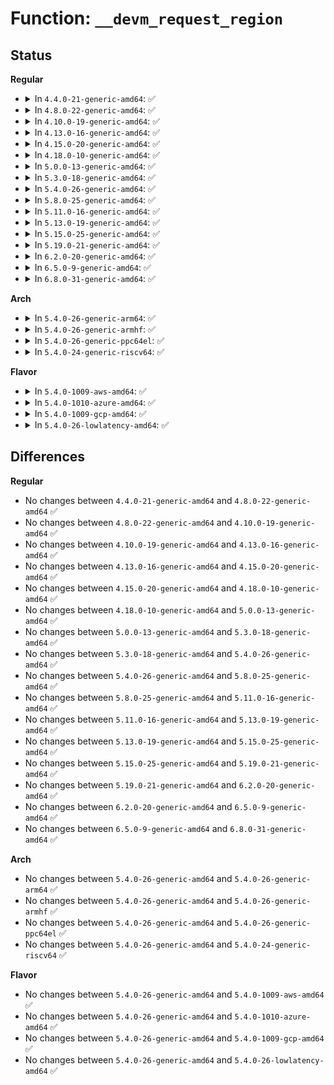 # Function: <code>__devm_request_region</code>

## Status
<b>Regular</b>
<ul>
<li>
<details>
<summary>In <code>4.4.0-21-generic-amd64</code>: ✅</summary>

```c
struct resource * __devm_request_region(struct device * dev, struct resource * parent, resource_size_t start, resource_size_t n, const char * name)
```

```json
{
  "name": "__devm_request_region",
  "collision_type": "Unique Global",
  "inline_type": "No",
  "funcs": [
    {
      "addr": 18446744071579397200,
      "name": "__devm_request_region",
      "external": true,
      "loc": "kernel/resource.c:1356",
      "file": "kernel/resource.c",
      "inline": "seen, unknown",
      "caller_inline": [],
      "caller_func": [
        "drivers/gpio/gpio-lynxpoint.c:lp_gpio_probe",
        "drivers/virtio/virtio_mmio.c:virtio_mmio_probe",
        "drivers/misc/sram.c:sram_probe"
      ]
    }
  ],
  "symbols": [
    {
      "addr": 18446744071579397200,
      "name": "__devm_request_region",
      "section": ".text",
      "bind": "STB_GLOBAL",
      "size": 171
    }
  ]
}
```
</details>
</li>
<li>
<details>
<summary>In <code>4.8.0-22-generic-amd64</code>: ✅</summary>

```c
struct resource * __devm_request_region(struct device * dev, struct resource * parent, resource_size_t start, resource_size_t n, const char * name)
```

```json
{
  "name": "__devm_request_region",
  "collision_type": "Unique Global",
  "inline_type": "No",
  "funcs": [
    {
      "addr": 18446744071579409552,
      "name": "__devm_request_region",
      "external": true,
      "loc": "kernel/resource.c:1425",
      "file": "kernel/resource.c",
      "inline": "seen, unknown",
      "caller_inline": [],
      "caller_func": [
        "drivers/gpio/gpio-lynxpoint.c:lp_gpio_probe",
        "drivers/virtio/virtio_mmio.c:virtio_mmio_probe",
        "drivers/misc/sram.c:sram_probe",
        "drivers/nvdimm/claim.c:devm_nsio_enable"
      ]
    }
  ],
  "symbols": [
    {
      "addr": 18446744071579409552,
      "name": "__devm_request_region",
      "section": ".text",
      "bind": "STB_GLOBAL",
      "size": 157
    }
  ]
}
```
</details>
</li>
<li>
<details>
<summary>In <code>4.10.0-19-generic-amd64</code>: ✅</summary>

```c
struct resource * __devm_request_region(struct device * dev, struct resource * parent, resource_size_t start, resource_size_t n, const char * name)
```

```json
{
  "name": "__devm_request_region",
  "collision_type": "Unique Global",
  "inline_type": "No",
  "funcs": [
    {
      "addr": 18446744071579429856,
      "name": "__devm_request_region",
      "external": true,
      "loc": "kernel/resource.c:1425",
      "file": "kernel/resource.c",
      "inline": "seen, unknown",
      "caller_inline": [],
      "caller_func": [
        "drivers/gpio/gpio-lynxpoint.c:lp_gpio_probe",
        "drivers/virtio/virtio_mmio.c:virtio_mmio_probe",
        "drivers/misc/sram.c:sram_probe",
        "drivers/nvdimm/claim.c:devm_nsio_enable"
      ]
    }
  ],
  "symbols": [
    {
      "addr": 18446744071579429856,
      "name": "__devm_request_region",
      "section": ".text",
      "bind": "STB_GLOBAL",
      "size": 157
    }
  ]
}
```
</details>
</li>
<li>
<details>
<summary>In <code>4.13.0-16-generic-amd64</code>: ✅</summary>

```c
struct resource * __devm_request_region(struct device * dev, struct resource * parent, resource_size_t start, resource_size_t n, const char * name)
```

```json
{
  "name": "__devm_request_region",
  "collision_type": "Unique Global",
  "inline_type": "No",
  "funcs": [
    {
      "addr": 18446744071579417504,
      "name": "__devm_request_region",
      "external": true,
      "loc": "kernel/resource.c:1425",
      "file": "kernel/resource.c",
      "inline": "seen, unknown",
      "caller_inline": [],
      "caller_func": [
        "drivers/gpio/gpio-lynxpoint.c:lp_gpio_probe",
        "drivers/virtio/virtio_mmio.c:virtio_mmio_probe",
        "drivers/misc/sram.c:sram_probe",
        "drivers/nvdimm/claim.c:devm_nsio_enable"
      ]
    }
  ],
  "symbols": [
    {
      "addr": 18446744071579417504,
      "name": "__devm_request_region",
      "section": ".text",
      "bind": "STB_GLOBAL",
      "size": 157
    }
  ]
}
```
</details>
</li>
<li>
<details>
<summary>In <code>4.15.0-20-generic-amd64</code>: ✅</summary>

```c
struct resource * __devm_request_region(struct device * dev, struct resource * parent, resource_size_t start, resource_size_t n, const char * name)
```

```json
{
  "name": "__devm_request_region",
  "collision_type": "Unique Global",
  "inline_type": "No",
  "funcs": [
    {
      "addr": 18446744071579445536,
      "name": "__devm_request_region",
      "external": true,
      "loc": "kernel/resource.c:1443",
      "file": "kernel/resource.c",
      "inline": "seen, unknown",
      "caller_inline": [],
      "caller_func": [
        "mm/hmm.c:hmm_devmem_add",
        "drivers/gpio/gpio-lynxpoint.c:lp_gpio_probe",
        "drivers/virtio/virtio_mmio.c:virtio_mmio_probe",
        "drivers/misc/sram.c:sram_probe",
        "drivers/nvdimm/claim.c:devm_nsio_enable"
      ]
    }
  ],
  "symbols": [
    {
      "addr": 18446744071579445536,
      "name": "__devm_request_region",
      "section": ".text",
      "bind": "STB_GLOBAL",
      "size": 157
    }
  ]
}
```
</details>
</li>
<li>
<details>
<summary>In <code>4.18.0-10-generic-amd64</code>: ✅</summary>

```c
struct resource * __devm_request_region(struct device * dev, struct resource * parent, resource_size_t start, resource_size_t n, const char * name)
```

```json
{
  "name": "__devm_request_region",
  "collision_type": "Unique Global",
  "inline_type": "No",
  "funcs": [
    {
      "addr": 18446744071579460320,
      "name": "__devm_request_region",
      "external": true,
      "loc": "kernel/resource.c:1413",
      "file": "kernel/resource.c",
      "inline": "seen, unknown",
      "caller_inline": [],
      "caller_func": [
        "mm/hmm.c:hmm_devmem_add",
        "drivers/gpio/gpio-lynxpoint.c:lp_gpio_probe",
        "drivers/virtio/virtio_mmio.c:virtio_mmio_probe",
        "drivers/misc/sram.c:sram_probe",
        "drivers/nvdimm/claim.c:devm_nsio_enable"
      ]
    }
  ],
  "symbols": [
    {
      "addr": 18446744071579460320,
      "name": "__devm_request_region",
      "section": ".text",
      "bind": "STB_GLOBAL",
      "size": 157
    }
  ]
}
```
</details>
</li>
<li>
<details>
<summary>In <code>5.0.0-13-generic-amd64</code>: ✅</summary>

```c
struct resource * __devm_request_region(struct device * dev, struct resource * parent, resource_size_t start, resource_size_t n, const char * name)
```

```json
{
  "name": "__devm_request_region",
  "collision_type": "Unique Global",
  "inline_type": "No",
  "funcs": [
    {
      "addr": 18446744071579493968,
      "name": "__devm_request_region",
      "external": true,
      "loc": "kernel/resource.c:1423",
      "file": "kernel/resource.c",
      "inline": "seen, unknown",
      "caller_inline": [],
      "caller_func": [
        "mm/hmm.c:hmm_devmem_add",
        "drivers/gpio/gpio-lynxpoint.c:lp_gpio_probe",
        "drivers/virtio/virtio_mmio.c:virtio_mmio_probe",
        "drivers/misc/sram.c:sram_probe",
        "drivers/nvdimm/claim.c:devm_nsio_enable"
      ]
    }
  ],
  "symbols": [
    {
      "addr": 18446744071579493968,
      "name": "__devm_request_region",
      "section": ".text",
      "bind": "STB_GLOBAL",
      "size": 157
    }
  ]
}
```
</details>
</li>
<li>
<details>
<summary>In <code>5.3.0-18-generic-amd64</code>: ✅</summary>

```c
struct resource * __devm_request_region(struct device * dev, struct resource * parent, resource_size_t start, resource_size_t n, const char * name)
```

```json
{
  "name": "__devm_request_region",
  "collision_type": "Unique Global",
  "inline_type": "No",
  "funcs": [
    {
      "addr": 18446744071579511808,
      "name": "__devm_request_region",
      "external": true,
      "loc": "kernel/resource.c:1446",
      "file": "kernel/resource.c",
      "inline": "seen, unknown",
      "caller_inline": [],
      "caller_func": [
        "kernel/resource.c:devm_request_free_mem_region",
        "lib/devres.c:devm_ioremap_resource",
        "drivers/gpio/gpio-lynxpoint.c:lp_gpio_probe",
        "drivers/pci/pci.c:devm_pci_remap_cfg_resource",
        "drivers/virtio/virtio_mmio.c:virtio_mmio_probe",
        "drivers/misc/sram.c:sram_probe",
        "drivers/nvdimm/claim.c:devm_nsio_enable",
        "drivers/usb/core/hcd-pci.c:usb_hcd_pci_probe",
        "drivers/usb/core/hcd-pci.c:usb_hcd_pci_probe"
      ]
    }
  ],
  "symbols": [
    {
      "addr": 18446744071579511808,
      "name": "__devm_request_region",
      "section": ".text",
      "bind": "STB_GLOBAL",
      "size": 160
    }
  ]
}
```
</details>
</li>
<li>
<details>
<summary>In <code>5.4.0-26-generic-amd64</code>: ✅</summary>

```c
struct resource * __devm_request_region(struct device * dev, struct resource * parent, resource_size_t start, resource_size_t n, const char * name)
```

```json
{
  "name": "__devm_request_region",
  "collision_type": "Unique Global",
  "inline_type": "No",
  "funcs": [
    {
      "addr": 18446744071579537872,
      "name": "__devm_request_region",
      "external": true,
      "loc": "kernel/resource.c:1446",
      "file": "kernel/resource.c",
      "inline": "seen, unknown",
      "caller_inline": [],
      "caller_func": [
        "lib/devres.c:devm_ioremap_resource",
        "drivers/gpio/gpio-lynxpoint.c:lp_gpio_probe",
        "drivers/pci/pci.c:devm_pci_remap_cfg_resource",
        "drivers/virtio/virtio_mmio.c:virtio_mmio_probe",
        "drivers/misc/sram.c:sram_probe",
        "drivers/nvdimm/claim.c:devm_nsio_enable",
        "drivers/usb/core/hcd-pci.c:usb_hcd_pci_probe",
        "drivers/usb/core/hcd-pci.c:usb_hcd_pci_probe"
      ]
    }
  ],
  "symbols": [
    {
      "addr": 18446744071579537872,
      "name": "__devm_request_region",
      "section": ".text",
      "bind": "STB_GLOBAL",
      "size": 160
    }
  ]
}
```
</details>
</li>
<li>
<details>
<summary>In <code>5.8.0-25-generic-amd64</code>: ✅</summary>

```c
struct resource * __devm_request_region(struct device * dev, struct resource * parent, resource_size_t start, resource_size_t n, const char * name)
```

```json
{
  "name": "__devm_request_region",
  "collision_type": "Unique Global",
  "inline_type": "No",
  "funcs": [
    {
      "addr": 18446744071579567808,
      "name": "__devm_request_region",
      "external": true,
      "loc": "kernel/resource.c:1451",
      "file": "kernel/resource.c",
      "inline": "seen, unknown",
      "caller_inline": [],
      "caller_func": [
        "kernel/resource.c:__request_free_mem_region",
        "lib/devres.c:__devm_ioremap_resource",
        "drivers/pci/pci.c:devm_pci_remap_cfg_resource",
        "drivers/nvdimm/claim.c:devm_nsio_enable",
        "drivers/usb/core/hcd-pci.c:usb_hcd_pci_probe",
        "drivers/usb/core/hcd-pci.c:usb_hcd_pci_probe"
      ]
    }
  ],
  "symbols": [
    {
      "addr": 18446744071579567808,
      "name": "__devm_request_region",
      "section": ".text",
      "bind": "STB_GLOBAL",
      "size": 160
    }
  ]
}
```
</details>
</li>
<li>
<details>
<summary>In <code>5.11.0-16-generic-amd64</code>: ✅</summary>

```c
struct resource * __devm_request_region(struct device * dev, struct resource * parent, resource_size_t start, resource_size_t n, const char * name)
```

```json
{
  "name": "__devm_request_region",
  "collision_type": "Unique Global",
  "inline_type": "No",
  "funcs": [
    {
      "addr": 18446744071579549152,
      "name": "__devm_request_region",
      "external": true,
      "loc": "kernel/resource.c:1524",
      "file": "kernel/resource.c",
      "inline": "seen, unknown",
      "caller_inline": [],
      "caller_func": [
        "kernel/resource.c:__request_free_mem_region",
        "lib/devres.c:__devm_ioremap_resource",
        "drivers/pci/pci.c:devm_pci_remap_cfg_resource",
        "drivers/nvdimm/claim.c:devm_nsio_enable",
        "drivers/usb/core/hcd-pci.c:usb_hcd_pci_probe",
        "drivers/usb/core/hcd-pci.c:usb_hcd_pci_probe"
      ]
    }
  ],
  "symbols": [
    {
      "addr": 18446744071579549152,
      "name": "__devm_request_region",
      "section": ".text",
      "bind": "STB_GLOBAL",
      "size": 160
    }
  ]
}
```
</details>
</li>
<li>
<details>
<summary>In <code>5.13.0-19-generic-amd64</code>: ✅</summary>

```c
struct resource * __devm_request_region(struct device * dev, struct resource * parent, resource_size_t start, resource_size_t n, const char * name)
```

```json
{
  "name": "__devm_request_region",
  "collision_type": "Unique Global",
  "inline_type": "No",
  "funcs": [
    {
      "addr": 18446744071579554720,
      "name": "__devm_request_region",
      "external": true,
      "loc": "kernel/resource.c:1577",
      "file": "kernel/resource.c",
      "inline": "seen, unknown",
      "caller_inline": [],
      "caller_func": [
        "lib/devres.c:__devm_ioremap_resource",
        "drivers/pci/pci.c:devm_pci_remap_cfg_resource",
        "drivers/nvdimm/claim.c:devm_nsio_enable",
        "drivers/usb/core/hcd-pci.c:usb_hcd_pci_probe",
        "drivers/usb/core/hcd-pci.c:usb_hcd_pci_probe"
      ]
    }
  ],
  "symbols": [
    {
      "addr": 18446744071579554720,
      "name": "__devm_request_region",
      "section": ".text",
      "bind": "STB_GLOBAL",
      "size": 157
    }
  ]
}
```
</details>
</li>
<li>
<details>
<summary>In <code>5.15.0-25-generic-amd64</code>: ✅</summary>

```c
struct resource * __devm_request_region(struct device * dev, struct resource * parent, resource_size_t start, resource_size_t n, const char * name)
```

```json
{
  "name": "__devm_request_region",
  "collision_type": "Unique Global",
  "inline_type": "No",
  "funcs": [
    {
      "addr": 18446744071579627280,
      "name": "__devm_request_region",
      "external": true,
      "loc": "kernel/resource.c:1577",
      "file": "kernel/resource.c",
      "inline": "seen, unknown",
      "caller_inline": [],
      "caller_func": [
        "lib/devres.c:__devm_ioremap_resource",
        "drivers/pci/pci.c:devm_pci_remap_cfg_resource",
        "drivers/nvdimm/claim.c:devm_nsio_enable",
        "drivers/usb/core/hcd-pci.c:usb_hcd_pci_probe",
        "drivers/usb/core/hcd-pci.c:usb_hcd_pci_probe"
      ]
    }
  ],
  "symbols": [
    {
      "addr": 18446744071579627280,
      "name": "__devm_request_region",
      "section": ".text",
      "bind": "STB_GLOBAL",
      "size": 164
    }
  ]
}
```
</details>
</li>
<li>
<details>
<summary>In <code>5.19.0-21-generic-amd64</code>: ✅</summary>

```c
struct resource * __devm_request_region(struct device * dev, struct resource * parent, resource_size_t start, resource_size_t n, const char * name)
```

```json
{
  "name": "__devm_request_region",
  "collision_type": "Unique Global",
  "inline_type": "No",
  "funcs": [
    {
      "addr": 18446744071579721344,
      "name": "__devm_request_region",
      "external": true,
      "loc": "kernel/resource.c:1564",
      "file": "kernel/resource.c",
      "inline": "seen, unknown",
      "caller_inline": [],
      "caller_func": [
        "lib/devres.c:__devm_ioremap_resource",
        "drivers/pci/pci.c:devm_pci_remap_cfg_resource",
        "drivers/nvdimm/claim.c:devm_nsio_enable",
        "drivers/usb/core/hcd-pci.c:usb_hcd_pci_probe",
        "drivers/usb/core/hcd-pci.c:usb_hcd_pci_probe"
      ]
    }
  ],
  "symbols": [
    {
      "addr": 18446744071579721344,
      "name": "__devm_request_region",
      "section": ".text",
      "bind": "STB_GLOBAL",
      "size": 177
    }
  ]
}
```
</details>
</li>
<li>
<details>
<summary>In <code>6.2.0-20-generic-amd64</code>: ✅</summary>

```c
struct resource * __devm_request_region(struct device * dev, struct resource * parent, resource_size_t start, resource_size_t n, const char * name)
```

```json
{
  "name": "__devm_request_region",
  "collision_type": "Unique Global",
  "inline_type": "No",
  "funcs": [
    {
      "addr": 18446744071579849136,
      "name": "__devm_request_region",
      "external": true,
      "loc": "kernel/resource.c:1556",
      "file": "kernel/resource.c",
      "inline": "seen, unknown",
      "caller_inline": [],
      "caller_func": [
        "lib/devres.c:__devm_ioremap_resource",
        "drivers/nvdimm/claim.c:devm_nsio_enable",
        "drivers/usb/core/hcd-pci.c:usb_hcd_pci_probe",
        "drivers/usb/core/hcd-pci.c:usb_hcd_pci_probe"
      ]
    }
  ],
  "symbols": [
    {
      "addr": 18446744071579849136,
      "name": "__devm_request_region",
      "section": ".text",
      "bind": "STB_GLOBAL",
      "size": 177
    }
  ]
}
```
</details>
</li>
<li>
<details>
<summary>In <code>6.5.0-9-generic-amd64</code>: ✅</summary>

```c
struct resource * __devm_request_region(struct device * dev, struct resource * parent, resource_size_t start, resource_size_t n, const char * name)
```

```json
{
  "name": "__devm_request_region",
  "collision_type": "Unique Global",
  "inline_type": "No",
  "funcs": [
    {
      "addr": 18446744071579899376,
      "name": "__devm_request_region",
      "external": true,
      "loc": "kernel/resource.c:1556",
      "file": "kernel/resource.c",
      "inline": "seen, unknown",
      "caller_inline": [],
      "caller_func": [
        "lib/devres.c:__devm_ioremap_resource",
        "drivers/nvdimm/claim.c:devm_nsio_enable",
        "drivers/usb/core/hcd-pci.c:usb_hcd_pci_probe",
        "drivers/usb/core/hcd-pci.c:usb_hcd_pci_probe"
      ]
    }
  ],
  "symbols": [
    {
      "addr": 18446744071579899376,
      "name": "__devm_request_region",
      "section": ".text",
      "bind": "STB_GLOBAL",
      "size": 177
    }
  ]
}
```
</details>
</li>
<li>
<details>
<summary>In <code>6.8.0-31-generic-amd64</code>: ✅</summary>

```c
struct resource * __devm_request_region(struct device * dev, struct resource * parent, resource_size_t start, resource_size_t n, const char * name)
```

```json
{
  "name": "__devm_request_region",
  "collision_type": "Unique Global",
  "inline_type": "No",
  "funcs": [
    {
      "addr": 18446744071579938112,
      "name": "__devm_request_region",
      "external": true,
      "loc": "kernel/resource.c:1611",
      "file": "kernel/resource.c",
      "inline": "seen, unknown",
      "caller_inline": [],
      "caller_func": [
        "lib/devres.c:__devm_ioremap_resource",
        "drivers/nvdimm/claim.c:devm_nsio_enable",
        "drivers/usb/core/hcd-pci.c:usb_hcd_pci_probe",
        "drivers/usb/core/hcd-pci.c:usb_hcd_pci_probe"
      ]
    }
  ],
  "symbols": [
    {
      "addr": 18446744071579938112,
      "name": "__devm_request_region",
      "section": ".text",
      "bind": "STB_GLOBAL",
      "size": 177
    }
  ]
}
```
</details>
</li>
</ul>
<b>Arch</b>
<ul>
<li>
<details>
<summary>In <code>5.4.0-26-generic-arm64</code>: ✅</summary>

```c
struct resource * __devm_request_region(struct device * dev, struct resource * parent, resource_size_t start, resource_size_t n, const char * name)
```

```json
{
  "name": "__devm_request_region",
  "collision_type": "Unique Global",
  "inline_type": "No",
  "funcs": [
    {
      "addr": 18446603336490684208,
      "name": "__devm_request_region",
      "external": true,
      "loc": "kernel/resource.c:1446",
      "file": "kernel/resource.c",
      "inline": "seen, unknown",
      "caller_inline": [],
      "caller_func": [
        "lib/devres.c:devm_ioremap_resource",
        "drivers/bus/fsl-mc/mc-io.c:fsl_create_mc_io",
        "drivers/pinctrl/pinctrl-single.c:pcs_probe",
        "drivers/pci/pci.c:devm_pci_remap_cfg_resource",
        "drivers/virtio/virtio_mmio.c:virtio_mmio_probe",
        "drivers/tty/serial/owl-uart.c:owl_uart_request_port",
        "drivers/misc/sram.c:sram_probe",
        "drivers/nvdimm/claim.c:devm_nsio_enable",
        "drivers/net/ethernet/freescale/fman/fman.c:read_dts_node",
        "drivers/net/ethernet/freescale/fman/fman_port.c:fman_port_probe",
        "drivers/net/ethernet/freescale/fman/mac.c:mac_probe",
        "drivers/usb/core/hcd-pci.c:usb_hcd_pci_probe",
        "drivers/usb/core/hcd-pci.c:usb_hcd_pci_probe",
        "drivers/edac/altera_edac.c:altr_edac_device_probe"
      ]
    }
  ],
  "symbols": [
    {
      "addr": 18446603336490684208,
      "name": "__devm_request_region",
      "section": ".text",
      "bind": "STB_GLOBAL",
      "size": 196
    }
  ]
}
```
</details>
</li>
<li>
<details>
<summary>In <code>5.4.0-26-generic-armhf</code>: ✅</summary>

```c
struct resource * __devm_request_region(struct device * dev, struct resource * parent, resource_size_t start, resource_size_t n, const char * name)
```

```json
{
  "name": "__devm_request_region",
  "collision_type": "Unique Global",
  "inline_type": "No",
  "funcs": [
    {
      "addr": 3224752756,
      "name": "__devm_request_region",
      "external": true,
      "loc": "kernel/resource.c:1446",
      "file": "kernel/resource.c",
      "inline": "seen, unknown",
      "caller_inline": [],
      "caller_func": [
        "lib/devres.c:devm_ioremap_resource",
        "drivers/pinctrl/pinctrl-single.c:pcs_probe",
        "drivers/pci/pci.c:devm_pci_remap_cfg_resource",
        "drivers/virtio/virtio_mmio.c:virtio_mmio_probe",
        "drivers/tty/serial/owl-uart.c:owl_uart_request_port",
        "drivers/tty/serial/rda-uart.c:rda_uart_request_port",
        "drivers/misc/sram.c:sram_probe",
        "drivers/usb/core/hcd-pci.c:usb_hcd_pci_probe",
        "drivers/usb/core/hcd-pci.c:usb_hcd_pci_probe"
      ]
    }
  ],
  "symbols": [
    {
      "addr": 3224752756,
      "name": "__devm_request_region",
      "section": ".text",
      "bind": "STB_GLOBAL",
      "size": 172
    }
  ]
}
```
</details>
</li>
<li>
<details>
<summary>In <code>5.4.0-26-generic-ppc64el</code>: ✅</summary>

```c
struct resource * __devm_request_region(struct device * dev, struct resource * parent, resource_size_t start, resource_size_t n, const char * name)
```

```json
{
  "name": "__devm_request_region",
  "collision_type": "Unique Global",
  "inline_type": "No",
  "funcs": [
    {
      "addr": 13835058055283508368,
      "name": "__devm_request_region",
      "external": true,
      "loc": "kernel/resource.c:1446",
      "file": "kernel/resource.c",
      "inline": "seen, unknown",
      "caller_inline": [],
      "caller_func": [
        "lib/devres.c:devm_ioremap_resource",
        "drivers/pinctrl/pinctrl-single.c:pcs_probe",
        "drivers/pci/pci.c:devm_pci_remap_cfg_resource",
        "drivers/virtio/virtio_mmio.c:virtio_mmio_probe",
        "drivers/misc/sram.c:sram_probe",
        "drivers/nvdimm/claim.c:devm_nsio_enable",
        "drivers/usb/core/hcd-pci.c:usb_hcd_pci_probe",
        "drivers/usb/core/hcd-pci.c:usb_hcd_pci_probe"
      ]
    }
  ],
  "symbols": [
    {
      "addr": 13835058055283508368,
      "name": "__devm_request_region",
      "section": ".text",
      "bind": "STB_GLOBAL",
      "size": 288
    }
  ]
}
```
</details>
</li>
<li>
<details>
<summary>In <code>5.4.0-24-generic-riscv64</code>: ✅</summary>

```c
struct resource * __devm_request_region(struct device * dev, struct resource * parent, resource_size_t start, resource_size_t n, const char * name)
```

```json
{
  "name": "__devm_request_region",
  "collision_type": "Unique Global",
  "inline_type": "No",
  "funcs": [
    {
      "addr": 18446743936271417956,
      "name": "__devm_request_region",
      "external": true,
      "loc": "kernel/resource.c:1446",
      "file": "kernel/resource.c",
      "inline": "seen, unknown",
      "caller_inline": [],
      "caller_func": [
        "lib/devres.c:devm_ioremap_resource",
        "drivers/pinctrl/pinctrl-single.c:pcs_probe",
        "drivers/pci/pci.c:devm_pci_remap_cfg_resource",
        "drivers/virtio/virtio_mmio.c:virtio_mmio_probe",
        "drivers/misc/sram.c:sram_probe",
        "drivers/nvdimm/claim.c:devm_nsio_enable",
        "drivers/usb/core/hcd-pci.c:usb_hcd_pci_probe",
        "drivers/usb/core/hcd-pci.c:usb_hcd_pci_probe"
      ]
    }
  ],
  "symbols": [
    {
      "addr": 18446743936271417956,
      "name": "__devm_request_region",
      "section": ".text",
      "bind": "STB_GLOBAL",
      "size": 154
    }
  ]
}
```
</details>
</li>
</ul>
<b>Flavor</b>
<ul>
<li>
<details>
<summary>In <code>5.4.0-1009-aws-amd64</code>: ✅</summary>

```c
struct resource * __devm_request_region(struct device * dev, struct resource * parent, resource_size_t start, resource_size_t n, const char * name)
```

```json
{
  "name": "__devm_request_region",
  "collision_type": "Unique Global",
  "inline_type": "No",
  "funcs": [
    {
      "addr": 18446744071579511536,
      "name": "__devm_request_region",
      "external": true,
      "loc": "kernel/resource.c:1446",
      "file": "kernel/resource.c",
      "inline": "seen, unknown",
      "caller_inline": [],
      "caller_func": [
        "lib/devres.c:devm_ioremap_resource",
        "drivers/pci/pci.c:devm_pci_remap_cfg_resource",
        "drivers/virtio/virtio_mmio.c:virtio_mmio_probe",
        "drivers/misc/sram.c:sram_probe",
        "drivers/nvdimm/claim.c:devm_nsio_enable",
        "drivers/usb/core/hcd-pci.c:usb_hcd_pci_probe",
        "drivers/usb/core/hcd-pci.c:usb_hcd_pci_probe"
      ]
    }
  ],
  "symbols": [
    {
      "addr": 18446744071579511536,
      "name": "__devm_request_region",
      "section": ".text",
      "bind": "STB_GLOBAL",
      "size": 160
    }
  ]
}
```
</details>
</li>
<li>
<details>
<summary>In <code>5.4.0-1010-azure-amd64</code>: ✅</summary>

```c
struct resource * __devm_request_region(struct device * dev, struct resource * parent, resource_size_t start, resource_size_t n, const char * name)
```

```json
{
  "name": "__devm_request_region",
  "collision_type": "Unique Global",
  "inline_type": "No",
  "funcs": [
    {
      "addr": 18446744071579440336,
      "name": "__devm_request_region",
      "external": true,
      "loc": "kernel/resource.c:1446",
      "file": "kernel/resource.c",
      "inline": "seen, unknown",
      "caller_inline": [],
      "caller_func": [
        "lib/devres.c:devm_ioremap_resource",
        "drivers/gpio/gpio-lynxpoint.c:lp_gpio_probe",
        "drivers/pci/pci.c:devm_pci_remap_cfg_resource",
        "drivers/virtio/virtio_mmio.c:virtio_mmio_probe",
        "drivers/misc/sram.c:sram_probe",
        "drivers/nvdimm/claim.c:devm_nsio_enable",
        "drivers/nvdimm/pmem.c:pmem_attach_disk",
        "drivers/dax/device.c:dev_dax_probe",
        "drivers/dax/pmem/core.c:__dax_pmem_probe",
        "drivers/usb/core/hcd-pci.c:usb_hcd_pci_probe",
        "drivers/usb/core/hcd-pci.c:usb_hcd_pci_probe"
      ]
    }
  ],
  "symbols": [
    {
      "addr": 18446744071579440336,
      "name": "__devm_request_region",
      "section": ".text",
      "bind": "STB_GLOBAL",
      "size": 160
    }
  ]
}
```
</details>
</li>
<li>
<details>
<summary>In <code>5.4.0-1009-gcp-amd64</code>: ✅</summary>

```c
struct resource * __devm_request_region(struct device * dev, struct resource * parent, resource_size_t start, resource_size_t n, const char * name)
```

```json
{
  "name": "__devm_request_region",
  "collision_type": "Unique Global",
  "inline_type": "No",
  "funcs": [
    {
      "addr": 18446744071579511456,
      "name": "__devm_request_region",
      "external": true,
      "loc": "kernel/resource.c:1446",
      "file": "kernel/resource.c",
      "inline": "seen, unknown",
      "caller_inline": [],
      "caller_func": [
        "lib/devres.c:devm_ioremap_resource",
        "drivers/gpio/gpio-lynxpoint.c:lp_gpio_probe",
        "drivers/pci/pci.c:devm_pci_remap_cfg_resource",
        "drivers/virtio/virtio_mmio.c:virtio_mmio_probe",
        "drivers/misc/sram.c:sram_probe",
        "drivers/nvdimm/claim.c:devm_nsio_enable",
        "drivers/usb/core/hcd-pci.c:usb_hcd_pci_probe",
        "drivers/usb/core/hcd-pci.c:usb_hcd_pci_probe"
      ]
    }
  ],
  "symbols": [
    {
      "addr": 18446744071579511456,
      "name": "__devm_request_region",
      "section": ".text",
      "bind": "STB_GLOBAL",
      "size": 160
    }
  ]
}
```
</details>
</li>
<li>
<details>
<summary>In <code>5.4.0-26-lowlatency-amd64</code>: ✅</summary>

```c
struct resource * __devm_request_region(struct device * dev, struct resource * parent, resource_size_t start, resource_size_t n, const char * name)
```

```json
{
  "name": "__devm_request_region",
  "collision_type": "Unique Global",
  "inline_type": "No",
  "funcs": [
    {
      "addr": 18446744071579544352,
      "name": "__devm_request_region",
      "external": true,
      "loc": "kernel/resource.c:1446",
      "file": "kernel/resource.c",
      "inline": "seen, unknown",
      "caller_inline": [],
      "caller_func": [
        "lib/devres.c:devm_ioremap_resource",
        "drivers/gpio/gpio-lynxpoint.c:lp_gpio_probe",
        "drivers/pci/pci.c:devm_pci_remap_cfg_resource",
        "drivers/virtio/virtio_mmio.c:virtio_mmio_probe",
        "drivers/misc/sram.c:sram_probe",
        "drivers/nvdimm/claim.c:devm_nsio_enable",
        "drivers/usb/core/hcd-pci.c:usb_hcd_pci_probe",
        "drivers/usb/core/hcd-pci.c:usb_hcd_pci_probe"
      ]
    }
  ],
  "symbols": [
    {
      "addr": 18446744071579544352,
      "name": "__devm_request_region",
      "section": ".text",
      "bind": "STB_GLOBAL",
      "size": 160
    }
  ]
}
```
</details>
</li>
</ul>

## Differences
<b>Regular</b>
<ul>
<li>
No changes between <code>4.4.0-21-generic-amd64</code> and <code>4.8.0-22-generic-amd64</code> ✅
</li>
<li>
No changes between <code>4.8.0-22-generic-amd64</code> and <code>4.10.0-19-generic-amd64</code> ✅
</li>
<li>
No changes between <code>4.10.0-19-generic-amd64</code> and <code>4.13.0-16-generic-amd64</code> ✅
</li>
<li>
No changes between <code>4.13.0-16-generic-amd64</code> and <code>4.15.0-20-generic-amd64</code> ✅
</li>
<li>
No changes between <code>4.15.0-20-generic-amd64</code> and <code>4.18.0-10-generic-amd64</code> ✅
</li>
<li>
No changes between <code>4.18.0-10-generic-amd64</code> and <code>5.0.0-13-generic-amd64</code> ✅
</li>
<li>
No changes between <code>5.0.0-13-generic-amd64</code> and <code>5.3.0-18-generic-amd64</code> ✅
</li>
<li>
No changes between <code>5.3.0-18-generic-amd64</code> and <code>5.4.0-26-generic-amd64</code> ✅
</li>
<li>
No changes between <code>5.4.0-26-generic-amd64</code> and <code>5.8.0-25-generic-amd64</code> ✅
</li>
<li>
No changes between <code>5.8.0-25-generic-amd64</code> and <code>5.11.0-16-generic-amd64</code> ✅
</li>
<li>
No changes between <code>5.11.0-16-generic-amd64</code> and <code>5.13.0-19-generic-amd64</code> ✅
</li>
<li>
No changes between <code>5.13.0-19-generic-amd64</code> and <code>5.15.0-25-generic-amd64</code> ✅
</li>
<li>
No changes between <code>5.15.0-25-generic-amd64</code> and <code>5.19.0-21-generic-amd64</code> ✅
</li>
<li>
No changes between <code>5.19.0-21-generic-amd64</code> and <code>6.2.0-20-generic-amd64</code> ✅
</li>
<li>
No changes between <code>6.2.0-20-generic-amd64</code> and <code>6.5.0-9-generic-amd64</code> ✅
</li>
<li>
No changes between <code>6.5.0-9-generic-amd64</code> and <code>6.8.0-31-generic-amd64</code> ✅
</li>
</ul>
<b>Arch</b>
<ul>
<li>
No changes between <code>5.4.0-26-generic-amd64</code> and <code>5.4.0-26-generic-arm64</code> ✅
</li>
<li>
No changes between <code>5.4.0-26-generic-amd64</code> and <code>5.4.0-26-generic-armhf</code> ✅
</li>
<li>
No changes between <code>5.4.0-26-generic-amd64</code> and <code>5.4.0-26-generic-ppc64el</code> ✅
</li>
<li>
No changes between <code>5.4.0-26-generic-amd64</code> and <code>5.4.0-24-generic-riscv64</code> ✅
</li>
</ul>
<b>Flavor</b>
<ul>
<li>
No changes between <code>5.4.0-26-generic-amd64</code> and <code>5.4.0-1009-aws-amd64</code> ✅
</li>
<li>
No changes between <code>5.4.0-26-generic-amd64</code> and <code>5.4.0-1010-azure-amd64</code> ✅
</li>
<li>
No changes between <code>5.4.0-26-generic-amd64</code> and <code>5.4.0-1009-gcp-amd64</code> ✅
</li>
<li>
No changes between <code>5.4.0-26-generic-amd64</code> and <code>5.4.0-26-lowlatency-amd64</code> ✅
</li>
</ul>
